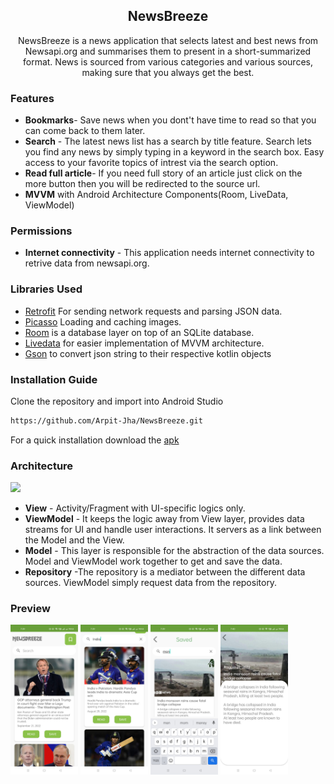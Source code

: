 <h2 align="center">NewsBreeze</h2>
<p align="center">
NewsBreeze is a news application that selects latest and best news from Newsapi.org and summarises them to present in a short-summarized format. News is sourced from various categories and various sources, making sure that you always get the best.

### Features
- **Bookmarks**- Save news when you dont't have time to read so that you can come back to them later.
- **Search**    -  The latest news list has a search by title feature. Search lets you find any news by simply typing in a keyword in the search box. Easy access to your favorite topics of intrest via the search option.
- **Read full article**- If you need full story of an article just click on the more button then you will be redirected to the source url.
- **MVVM** with Android Architecture Components(Room, LiveData, ViewModel)

### Permissions
- **Internet connectivity** - This application needs internet connectivity to retrive data from newsapi.org.

### Libraries Used
- [Retrofit](http://square.github.io/retrofit/) For sending network requests and parsing JSON data.
- [Picasso](https://square.github.io/picasso/) Loading and caching images.
- [Room](https://developer.android.com/jetpack/androidx/releases/room?gclid=Cj0KCQjw7KqZBhCBARIsAI-fTKJygUHRpWjxKnKZ4bx-jRwy6rAsorbNIqBtrxgIJ_iN8wV5bl_Wk1gaAqwLEALw_wcB&gclsrc=aw.ds) is a database layer on top of an SQLite database.
- [Livedata](https://developer.android.com/topic/libraries/architecture/livedata) for easier implementation of MVVM architecture.
- [Gson](https://github.com/google/gson) to convert json string to their respective kotlin objects

### Installation Guide

Clone the repository and import into Android Studio

```bash
https://github.com/Arpit-Jha/NewsBreeze.git
```

For a quick installation download the [apk](apk/app-debug.apk)

### Architecture
<img src="https://user-images.githubusercontent.com/52503391/124106194-9c215a80-da81-11eb-8cec-2b9ab8f7192a.png"/>

- **View** - Activity/Fragment with UI-specific logics only.
- **ViewModel** - It keeps the logic away from View layer, provides data streams for UI and handle user interactions. It servers as a link between the Model and the View.
- **Model** - This layer is responsible for the abstraction of the data sources. Model and ViewModel work together to get and save the data.
- **Repository** -The repository is a mediator between the different data sources. ViewModel simply request data from the repository.

### Preview

<img src="files/home.jpg" width=108 height="240"> <img src="files/search_home.jpg" width=108 height="240"> 
<img src="files/search_saved.jpg" width=108 height="240"> <img src="files/read_article.jpg" width=108 height="240"> 
